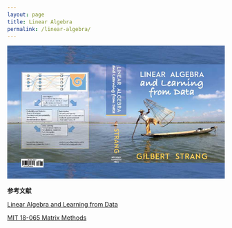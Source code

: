 ```yaml
---
layout: page
title: Linear Algebra
permalink: /linear-algebra/
---
```


![](/images/lald.jpg)

**参考文献**

[Linear Algebra and Learning from Data](http://math.mit.edu/~gs/learningfromdata/)

[MIT 18-065 Matrix Methods](https://www.bilibili.com/video/av55316382?from=search&seid=7596248769161116558)

